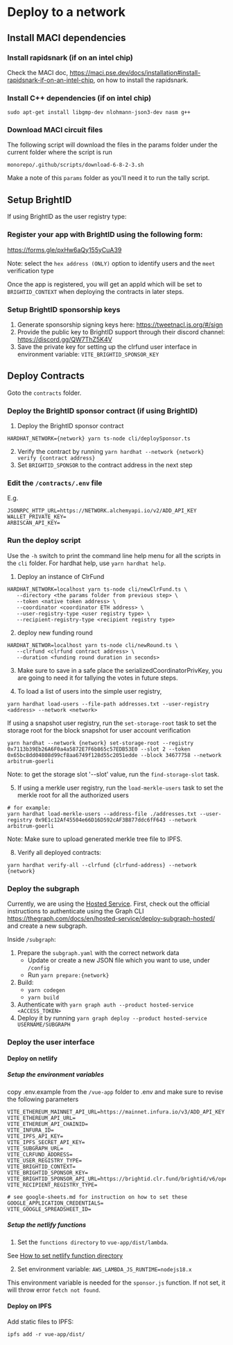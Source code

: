 # Deploy to a network

## Install MACI dependencies

### Install rapidsnark (if on an intel chip)

Check the MACI doc, https://maci.pse.dev/docs/installation#install-rapidsnark-if-on-an-intel-chip, on how to install the rapidsnark.


### Install C++ dependencies (if on intel chip)

```
sudo apt-get install libgmp-dev nlohmann-json3-dev nasm g++
```

### Download MACI circuit files

The following script will download the files in the params folder under the current folder where the script is run

```
monorepo/.github/scripts/download-6-8-2-3.sh
```

Make a note of this `params` folder as you'll need it to run the tally script.

## Setup BrightID
If using BrightID as the user registry type:

### Register your app with BrightID using the following form:

https://forms.gle/pxHw6aQy155yCuA39

Note: select the `hex address (ONLY)` option to identify users and the `meet` verification type

Once the app is registered, you will get an appId which will be set to `BRIGHTID_CONTEXT` when deploying the contracts in later steps.

### Setup BrightID sponsorship keys

1. Generate sponsorship signing keys here: https://tweetnacl.js.org/#/sign
2. Provide the public key to BrightID support through their discord channel: https://discord.gg/QW7ThZ5K4V
3. Save the private key for setting up the clrfund user interface in environment variable: `VITE_BRIGHTID_SPONSOR_KEY`


## Deploy Contracts

Goto the `contracts` folder.

### Deploy the BrightID sponsor contract (if using BrightID)

1. Deploy the BrightID sponsor contract

```
HARDHAT_NETWORK={network} yarn ts-node cli/deploySponsor.ts
```

2. Verify the contract by running `yarn hardhat --network {network} verify {contract address}`
3. Set `BRIGHTID_SPONSOR` to the contract address in the next step

### Edit the `/contracts/.env` file

E.g.

```
JSONRPC_HTTP_URL=https://NETWORK.alchemyapi.io/v2/ADD_API_KEY
WALLET_PRIVATE_KEY=
ARBISCAN_API_KEY=
```

### Run the deploy script
Use the `-h` switch to print the command line help menu for all the scripts in the `cli` folder. For hardhat help, use `yarn hardhat help`.


1. Deploy an instance of ClrFund

```
HARDHAT_NETWORK=localhost yarn ts-node cli/newClrFund.ts \
   --directory <the params folder from previous step> \
   --token <native token address> \
   --coordinator <coordinator ETH address> \
   --user-registry-type <user registry type> \
   --recipient-registry-type <recipient registry type>
```

2. deploy new funding round
```
HARDHAT_NETWOR=localhost yarn ts-node cli/newRound.ts \
   --clrfund <clrfund contract address> \
   --duration <funding round duration in seconds>
```

3. Make sure to save in a safe place the serializedCoordinatorPrivKey, you are going to need it for tallying the votes in future steps.


4. To load a list of users into the simple user registry,

```
yarn hardhat load-users --file-path addresses.txt --user-registry <address> --network <network>
```


If using a snapshot user registry, run the `set-storage-root` task to set the storage root for the block snapshot for user account verification

```
yarn hardhat --network {network} set-storage-root --registry 0x7113b39Eb26A6F0a4a5872E7F6b865c57EDB53E0 --slot 2 --token 0x65bc8dd04808d99cf8aa6749f128d55c2051edde --block 34677758 --network arbitrum-goerli
```

Note: to get the storage slot '--slot' value, run the `find-storage-slot` task.

5. If using a merkle user registry, run the `load-merkle-users` task to set the merkle root for all the authorized users

```
# for example:
yarn hardhat load-merkle-users --address-file ./addresses.txt --user-registry 0x9E1c12Af45504e66D16D592cAF3B877ddc6fF643 --network arbitrum-goerli
```

Note: Make sure to upload generated merkle tree file to IPFS.


8. Verify all deployed contracts:

```
yarn hardhat verify-all --clrfund {clrfund-address} --network {network}
```

### Deploy the subgraph

Currently, we are using the [Hosted Service](https://thegraph.com/docs/en/hosted-service/what-is-hosted-service/). First, check out the official instructions to authenticate using the Graph CLI https://thegraph.com/docs/en/hosted-service/deploy-subgraph-hosted/ and create a new subgraph.

Inside `/subgraph`:

1. Prepare the `subgraph.yaml` with the correct network data
   - Update or create a new JSON file which you want to use, under `/config`
   - Run `yarn prepare:{network}`
2. Build:
   - `yarn codegen`
   - `yarn build`
3. Authenticate with `yarn graph auth --product hosted-service <ACCESS_TOKEN>`
4. Deploy it by running `yarn graph deploy --product hosted-service USERNAME/SUBGRAPH`


### Deploy the user interface

#### Deploy on netlify

##### Setup the environment variables

copy .env.example from the `/vue-app` folder to .env and make sure to revise the following parameters

```
VITE_ETHEREUM_MAINNET_API_URL=https://mainnet.infura.io/v3/ADD_API_KEY
VITE_ETHEREUM_API_URL=
VITE_ETHEREUM_API_CHAINID=
VITE_INFURA_ID=
VITE_IPFS_API_KEY=
VITE_IPFS_SECRET_API_KEY=
VITE_SUBGRAPH_URL=
VITE_CLRFUND_ADDRESS=
VITE_USER_REGISTRY_TYPE=
VITE_BRIGHTID_CONTEXT=
VITE_BRIGHTID_SPONSOR_KEY=
VITE_BRIGHTID_SPONSOR_API_URL=https://brightid.clr.fund/brightid/v6/operations
VITE_RECIPIENT_REGISTRY_TYPE=

# see google-sheets.md for instruction on how to set these
GOOGLE_APPLICATION_CREDENTIALS=
VITE_GOOGLE_SPREADSHEET_ID=

```

##### Setup the netlify functions

1. Set the `functions directory` to `vue-app/dist/lambda`.

See [How to set netlify function directory](https://docs.netlify.com/functions/optional-configuration/?fn-language=ts)

2. Set environment variable: `AWS_LAMBDA_JS_RUNTIME=nodejs18.x`

This environment variable is needed for the `sponsor.js` function. If not set, it will throw error `fetch not found`.


#### Deploy on IPFS

Add static files to IPFS:

```
ipfs add -r vue-app/dist/
```

